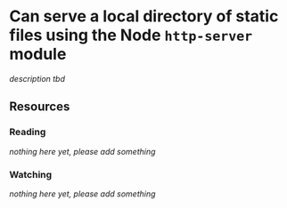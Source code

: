 # Can serve a local directory of static files using the Node `http-server` module
_description tbd_
## Resources
### Reading
_nothing here yet, please add something_
### Watching
_nothing here yet, please add something_
